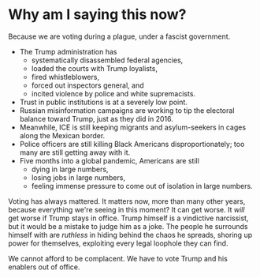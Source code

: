 # Why am I saying this now?

Because we are voting during a plague, under a fascist government.

* The Trump administration has
  * systematically disassembled federal agencies,
  * loaded the courts with Trump loyalists,
  * fired whistleblowers,
  * forced out inspectors general, and
  * incited violence by police and white supremacists.
* Trust in public institutions is at a severely low point.
* Russian misinformation campaigns are working to tip the electoral balance toward Trump, just as they did in 2016.
* Meanwhile, ICE is still keeping migrants and asylum-seekers in cages along the Mexican border.
* Police officers are still killing Black Americans disproportionately; too many are still getting away with it.
* Five months into a global pandemic, Americans are still 
  * dying in large numbers,
  * losing jobs in large numbers,
  * feeling immense pressure to come out of isolation in large numbers.

Voting has always mattered. It matters now, more than many other years, because everything we're seeing in this moment? It can get worse. It *will* get worse if Trump stays in office. Trump himself is a vindictive narcissist, but it would be a mistake to judge him as a joke. The people he surrounds himself with are *ruthless* in hiding behind the chaos he spreads, shoring up power for themselves, exploiting every legal loophole they can find.

We cannot afford to be complacent. We have to vote Trump and his enablers out of office.
